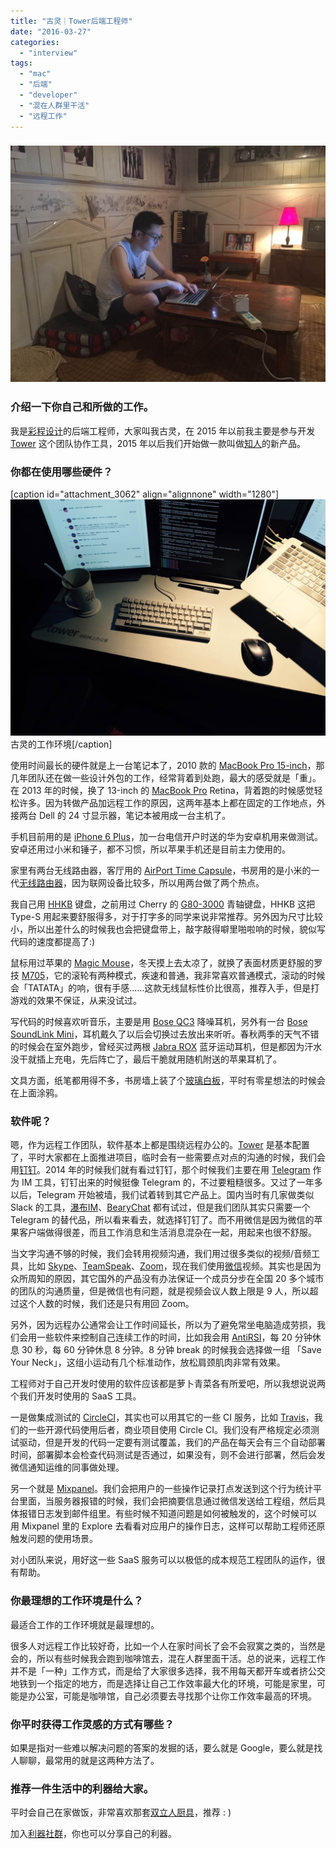 ```yaml
---
title: "古灵｜Tower后端工程师"
date: "2016-03-27"
categories: 
  - "interview"
tags: 
  - "mac"
  - "后端"
  - "developer"
  - "混在人群里干活"
  - "远程工作"
---
```


### ![guling](/images/26870.jpg)

### 介绍一下你自己和所做的工作。

我是[彩程设计](https://mycolorway.github.io/)的后端工程师，大家叫我古灵，在 2015 年以前我主要是参与开发 [Tower](https://tower.im/) 这个团队协作工具，2015 年以后我们开始做一款叫做[知人](https://zhirenhr.com/)的新产品。

### 你都在使用哪些硬件？

\[caption id="attachment\_3062" align="alignnone" width="1280"\]![guling_desk](/images/42474.jpg) 古灵的工作环境\[/caption\]

使用时间最长的硬件就是上一台笔记本了，2010 款的 [MacBook Pro 15-inch](https://www.apple.com/cn/macbook-pro/)，那几年团队还在做一些设计外包的工作，经常背着到处跑，最大的感受就是「重」。在 2013 年的时候，换了 13-inch 的 [MacBook Pro](https://www.apple.com/cn/macbook-pro/) Retina，背着跑的时候感觉轻松许多。因为转做产品加远程工作的原因，这两年基本上都在固定的工作地点，外接两台 Dell 的 24 寸显示器，笔记本被用成一台主机了。

手机目前用的是 [iPhone 6 Plus](https://www.apple.com/cn/shop/buy-iphone/iphone6)，加一台电信开户时送的华为安卓机用来做测试。安卓还用过小米和锤子，都不习惯，所以苹果手机还是目前主力使用的。

家里有两台无线路由器，客厅用的 [AirPort Time Capsule](https://www.apple.com/cn/airport-time-capsule/)，书房用的是小米的一代[无线路由器](https://www.mi.com/miwifi/)，因为联网设备比较多，所以用两台做了两个热点。

我自己用 [HHKB](https://zh.wikipedia.org/zh-cn/Happy_Hacking_Keyboard) 键盘，之前用过 Cherry 的 [G80-3000](https://item.jd.com/338870.html) 青轴键盘，HHKB 这把 Type-S 用起来要舒服得多，对于打字多的同学来说非常推荐。另外因为尺寸比较小，所以出差什么的时候我也会把键盘带上，敲字敲得噼里啪啦响的时候，貌似写代码的速度都提高了:)

鼠标用过苹果的 [Magic Mouse](https://www.apple.com/cn/magic-accessories/)，冬天摸上去太凉了，就换了表面材质更舒服的罗技 [M705](https://www.amazon.cn/logitech%E7%BD%97%E6%8A%80-M705/dp/B003ZDPF68)，它的滚轮有两种模式，疾速和普通，我非常喜欢普通模式，滚动的时候会「TATATA」的响，很有手感……这款无线鼠标性价比很高，推荐入手，但是打游戏的效果不保证，从来没试过。

写代码的时候喜欢听音乐，主要是用 [Bose QC3](https://www.amazon.com/Bose-QuietComfort-Acoustic-Cancelling-Headphones/dp/B0081XAXXM) 降噪耳机，另外有一台 [Bose SoundLink Mini](https://www.amazon.cn/%E6%95%B0%E7%A0%81%E5%BD%B1%E9%9F%B3/dp/B010L4HDW2)，耳机戴久了以后会切换过去放出来听听。春秋两季的天气不错的时候会在室外跑步，曾经买过两根 [Jabra ROX](https://www.jabra.cn/music/jabra-rox-wireless) 蓝牙运动耳机，但是都因为汗水没干就插上充电，先后阵亡了，最后干脆就用随机附送的苹果耳机了。

文具方面，纸笔都用得不多，书房墙上装了个[玻璃白板](https://s.taobao.com/search?q=%E7%8E%BB%E7%92%83%E7%99%BD%E6%9D%BF&imgfile=&commend=all&ssid=s5-e&search_type=item&sourceId=tb.index&spm=a21bo.7724922.8452-taobao-item.1&ie=utf8&initiative_id=tbindexz_20160327)，平时有零星想法的时候会在上面涂鸦。

### 软件呢？

嗯，作为远程工作团队，软件基本上都是围绕远程办公的。[Tower](https://tower.im/) 是基本配置了，平时大家都在上面推进项目，临时会有一些需要点对点的沟通的时候，我们会用[钉钉](https://www.dingtalk.com/index-b.html)。2014 年的时候我们就有看过钉钉，那个时候我们主要在用 [Telegram](https://telegram.org/) 作为 IM 工具，钉钉出来的时候挺像 Telegram 的，不过要粗糙很多。又过了一年多以后，Telegram 开始被墙，我们试着转到其它产品上。国内当时有几家做类似 Slack 的工具，[瀑布IM](https://pubu.im/)、[BearyChat](https://liqi.io/tangxiaomin/) 都有试过，但是我们团队其实只需要一个 Telegram 的替代品，所以看来看去，就选择钉钉了。而不用微信是因为微信的苹果客户端做得很差，而且工作消息和生活消息混杂在一起，用起来也很不舒服。

当文字沟通不够的时候，我们会转用视频沟通，我们用过很多类似的视频/音频工具，比如 [Skype](https://www.skype.com/zh-Hans/)、[TeamSpeak](https://www.teamspeak.com/)、[Zoom](https://zoom.us/)，现在我们使用[微信](https://weixin.qq.com/)视频。其实也是因为众所周知的原因，其它国外的产品没有办法保证一个成员分步在全国 20 多个城市的团队的沟通质量，但是微信也有问题，就是视频会议人数上限是 9 人，所以超过这个人数的时候，我们还是只有用回 Zoom。

另外，因为远程办公通常会让工作时间延长，所以为了避免常坐电脑造成劳损，我们会用一些软件来控制自己连续工作的时间，比如我会用 [AntiRSI](https://itunes.apple.com/cn/app/antirsi/id442007571?mt=12)，每 20 分钟休息 30 秒，每 60 分钟休息 8 分钟。8 分钟 break 的时候我会选择做一组 「Save Your Neck」，这组小运动有几个标准动作，放松肩颈肌肉非常有效果。

工程师对于自己开发时使用的软件应该都是萝卜青菜各有所爱吧，所以我想说说两个我们开发时使用的 SaaS 工具。

一是做集成测试的 [CircleCI](https://circleci.com/)，其实也可以用其它的一些 CI 服务，比如 [Travis](https://travis-ci.org/)，我们的一些开源代码使用后者，商业项目使用 Circle CI。我们没有严格规定必须测试驱动，但是开发的代码一定要有测试覆盖，我们的产品在每天会有三个自动部署时间，部署脚本会检查代码测试是否通过，如果没有，则不会进行部署，然后会发微信通知运维的同事做处理。

另一个就是 [Mixpanel](https://mixpanel.com/)。我们会把用户的一些操作记录打点发送到这个行为统计平台里面，当服务器报错的时候，我们会把摘要信息通过微信发送给工程组，然后具体报错日志发到邮件组里。有些时候不知道问题是如何被触发的，这个时候可以用 Mixpanel 里的 Explore 去看看对应用户的操作日志，这样可以帮助工程师还原触发问题的使用场景。

对小团队来说，用好这一些 SaaS 服务可以以极低的成本规范工程团队的运作，很有帮助。

### 你最理想的工作环境是什么？

最适合工作的工作环境就是最理想的。

很多人对远程工作比较好奇，比如一个人在家时间长了会不会寂寞之类的，当然是会的，所以有些时候我会跑到咖啡馆去，混在人群里面干活。总的说来，远程工作并不是「一种」工作方式，而是给了大家很多选择，我不用每天都开车或者挤公交地铁到一个指定的地方，而是选择让自己工作效率最大化的环境，可能是家里，可能是办公室，可能是咖啡馆，自己必须要去寻找那个让你工作效率最高的环境。

### 你平时获得工作灵感的方式有哪些？

如果是指对一些难以解决问题的答案的发掘的话，要么就是 Google，要么就是找人聊聊，最常用的就是这两种方法了。

### 推荐一件生活中的利器给大家。

平时会自己在家做饭，非常喜欢那套[双立人厨具](https://zwilling.tmall.com/)，推荐 : )

加入[利器社群](https://liqi.io/community/)，你也可以分享自己的利器。
